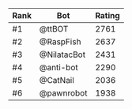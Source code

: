 Rank|Bot|Rating
---|---|---
#1|@ttBOT|2761
#2|@RaspFish|2637
#3|@NilatacBot|2431
#4|@anti-bot|2290
#5|@CatNail|2036
#6|@pawnrobot|1938
